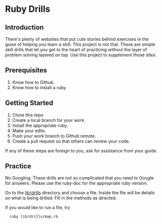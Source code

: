 # Ruby Drills

## Introduction
There's plenty of websites that put cute stories behind exercises in the guise of helping you
learn a skill. This project is not that. These are simple skill drills that let you get to the
heart of practicing without the layer of problem solving layered on top. Use this project to
_supplement_ those sites.

## Prerequisites

1. Know how to Github.
1. Know how to install a ruby.

## Getting Started

1. Clone this repo
1. Create a local branch for your work.
1. Install the appropriate ruby.
1. Make your edits.
1. Push your work branch to Github remote.
1. Create a pull request so that others can review your code.

If any of these steps are foreign to you, ask for assistance from your guide.

## Practice

No Googling. These drills are not so complicated that you need to Google for answers. Please
use the ruby-doc for the appropriate ruby version.

Go to the [lib/drills](lib/drills) directory and choose a file. Inside the file will be details
on what is being drilled. Fill in the methods as directed.

If you would like to run a file, try

```shell
  ruby lib/drills/map.rb
```